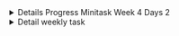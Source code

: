 


<details>
<summary> Details Progress Minitask Week 4 Days 2 </summary>

### Number 1 make hamburger menu

![no_1](./demo/w4d2-no1.png)

### Number 2 make validation 

![no_2](./demo/w4d2-no2.png)

### Number 3 make login validation, not ready implement login session

![no_3](./demo/w4d2-no3.png)

</details>






<details>
<summary> Detail weekly task </summary>

### Tugas week 3

Buatlah slicing halaman web dari mockup dibawah ini menggunakan HTML CSS [ticketing](https://www.figma.com/design/M930Xuv5WTzpLcJvqNovUF/Fazztrack---Tickitz?node-id=0-1&p=f&t=YBAyRP8nKI2cBr2y-0)

```
Requirements:
1. HTML5 Semantik
2. Grid/flexbox
3. ExternalCSS
4. Media query
5. Responsive
6. navigasi halaman
7. Buat semirip mungkin sesuai figma
8. Upload ke github
9. Deploy ke vercel
Penggunakan Bahasa Inggris untuk nama class atau id
Upload/push tugas kamu ke github dan gunakan nama yang profesional
Presentasikan apa yang telah Anda lakukan dalam minggu ini
- Ceritakan tentang project yang kamu kerjakan
- Jelaskan apa itu konsep tentang (HTML, CSS, Responsive Web)
```

</details>